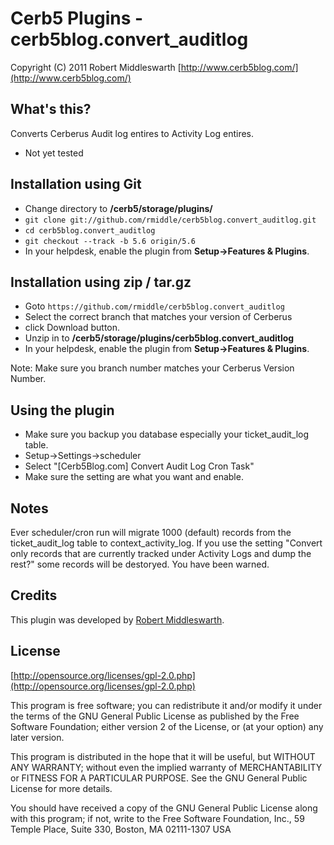 Cerb5 Plugins - cerb5blog.convert_auditlog
===========================================
Copyright (C) 2011 Robert Middleswarth
[http://www.cerb5blog.com/](http://www.cerb5blog.com/)  

What's this?
------------
Converts Cerberus Audit log entires to Activity Log entires.

* Not yet tested 

Installation using Git
------------
* Change directory to **/cerb5/storage/plugins/**
* `git clone git://github.com/rmiddle/cerb5blog.convert_auditlog.git`
* `cd cerb5blog.convert_auditlog`
* `git checkout --track -b 5.6 origin/5.6`
* In your helpdesk, enable the plugin from **Setup->Features & Plugins**.

Installation using zip / tar.gz
------------
* Goto `https://github.com/rmiddle/cerb5blog.convert_auditlog`
* Select the correct branch that matches your version of Cerberus
* click Download button.
* Unzip in to **/cerb5/storage/plugins/cerb5blog.convert_auditlog**
* In your helpdesk, enable the plugin from **Setup->Features & Plugins**.

Note: Make sure you branch number matches your Cerberus Version Number.

Using the plugin
-----------
* Make sure you backup you database especially your ticket_audit_log table.
* Setup->Settings->scheduler
* Select "[Cerb5Blog.com] Convert Audit Log Cron Task"
* Make sure the setting are what you want and enable.

Notes
-----------
Ever scheduler/cron run will migrate 1000 (default) records from the ticket_audit_log table to context_activity_log.
If you use the setting "Convert only records that are currently tracked under Activity Logs and dump the rest?" some records will be destoryed.  You have been warned.

Credits
-------
This plugin was developed by [Robert Middleswarth](http://www.cerb5blog.com/).

License
-------

[http://opensource.org/licenses/gpl-2.0.php](http://opensource.org/licenses/gpl-2.0.php)  

This program is free software; you can redistribute it and/or modify it under the terms of the GNU General Public License as published by the Free Software Foundation; either version 2 of the License, or (at your option) any later version.

This program is distributed in the hope that it will be useful, but WITHOUT ANY WARRANTY; without even the implied warranty of MERCHANTABILITY or FITNESS FOR A PARTICULAR PURPOSE. See the GNU General Public License for more details.

You should have received a copy of the GNU General Public License along with this program; if not, write to the Free Software Foundation, Inc., 59 Temple Place, Suite 330, Boston, MA 02111-1307 USA
